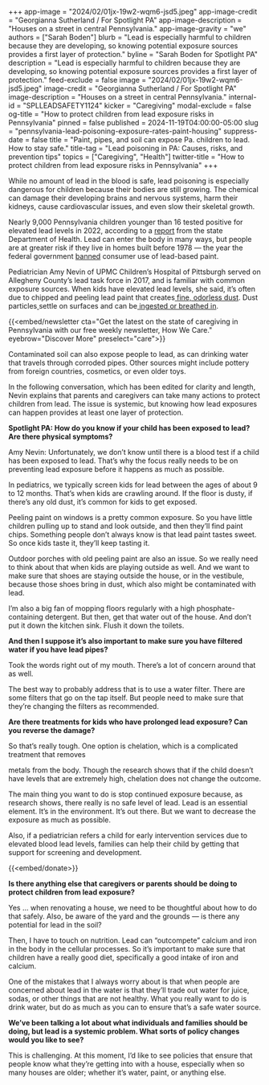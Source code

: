 +++
app-image = "2024/02/01jx-19w2-wqm6-jsd5.jpeg"
app-image-credit = "Georgianna Sutherland / For Spotlight PA"
app-image-description = "Houses on a street in central Pennsylvania."
app-image-gravity = "we"
authors = ["Sarah Boden"]
blurb = "Lead is especially harmful to children because they are developing, so knowing potential exposure sources provides a first layer of protection."
byline = "Sarah Boden for Spotlight PA"
description = "Lead is especially harmful to children because they are developing, so knowing potential exposure sources provides a first layer of protection."
feed-exclude = false
image = "2024/02/01jx-19w2-wqm6-jsd5.jpeg"
image-credit = "Georgianna Sutherland / For Spotlight PA"
image-description = "Houses on a street in central Pennsylvania."
internal-id = "SPLLEADSAFETY1124"
kicker = "Caregiving"
modal-exclude = false
og-title = "How to protect children from lead exposure risks in Pennsylvania"
pinned = false
published = 2024-11-19T04:00:00-05:00
slug = "pennsylvania-lead-poisoning-exposure-rates-paint-housing"
suppress-date = false
title = "Paint, pipes, and soil can expose Pa. children to lead. How to stay safe."
title-tag = "Lead poisoning in PA: Causes, risks, and prevention tips"
topics = ["Caregiving", "Health"]
twitter-title = "How to protect children from lead exposure risks in Pennsylvania"
+++

While no amount of lead in the blood is safe, lead poisoning is especially dangerous for children because their bodies are still growing. The chemical can damage their developing brains and nervous systems, harm their kidneys, cause cardiovascular issues, and even slow their skeletal growth.

Nearly 9,000 Pennsylvania children younger than 16 tested positive for elevated lead levels in 2022, according to a <a href="https://www.pa.gov/content/dam/copapwp-pagov/en/health/documents/topics/documents/environmental-health/2022%20Childhood%20Lead%20Surveillance%20Annual%20Report%20PDF.pdf">report</a> from the state Department of Health. Lead can enter the body in many ways, but people are at greater risk if they live in homes built before 1978 — the year the federal government <a href="https://www.ecfr.gov/current/title-16/chapter-II/subchapter-B/part-1303">banned</a> consumer use of lead-based paint.

Pediatrician Amy Nevin of UPMC Children’s Hospital of Pittsburgh served on Allegheny County’s lead task force in 2017, and is familiar with common exposure sources. When kids have elevated lead levels, she said, it’s often due to chipped and peeling lead paint that creates<a href="https://portal.ct.gov/-/media/dph/ehdw/childhood-lead-poisoning-prevention/eou/seven-facts-about-lead-based-paint-final.pdf"> fine, odorless dust</a>. Dust particles<a href="https://www.cdc.gov/niosh/lead/risk-factors/index.html"> </a>settle on surfaces and can be<a href="https://www.cdc.gov/niosh/lead/risk-factors/index.html#:~:text=Lead%20dust%20and%20fumes%20are,can%20increase%20lead%20exposure%20risk."> ingested or breathed in</a>.

{{<embed/newsletter cta="Get the latest on the state of caregiving in Pennsylvania with our free weekly newsletter, How We Care." eyebrow="Discover More" preselect="care">}}

Contaminated soil can also expose people to lead, as can drinking water that travels through corroded pipes. Other sources might include pottery from foreign countries, cosmetics, or even older toys.

In the following conversation, which has been edited for clarity and length, Nevin explains that parents and caregivers can take many actions to protect children from lead. The issue is systemic, but knowing how lead exposures can happen provides at least one layer of protection.

<strong>Spotlight PA: How do you know if your child has been exposed to lead? Are there physical symptoms?</strong>

Amy Nevin: Unfortunately, we don’t know until there is a blood test if a child has been exposed to lead. That’s why the focus really needs to be on preventing lead exposure before it happens as much as possible.

In pediatrics, we typically screen kids for lead between the ages of about 9 to 12 months. That’s when kids are crawling around. If the floor is dusty, if there’s any old dust, it’s common for kids to get exposed.

Peeling paint on windows is a pretty common exposure. So you have little children pulling up to stand and look outside, and then they’ll find paint chips. Something people don’t always know is that lead paint tastes sweet. So once kids taste it, they’ll keep tasting it.

Outdoor porches with old peeling paint are also an issue. So we really need to think about that when kids are playing outside as well. And we want to make sure that shoes are staying outside the house, or in the vestibule, because those shoes bring in dust, which also might be contaminated with lead.

I’m also a big fan of mopping floors regularly with a high phosphate-containing detergent. But then, get that water out of the house. And don’t put it down the kitchen sink. Flush it down the toilets.

<strong>And then I suppose it’s also important to make sure you have filtered water if you have lead pipes?</strong>

Took the words right out of my mouth. There’s a lot of concern around that as well.

The best way to probably address that is to use a water filter. There are some filters that go on the tap itself. But people need to make sure that they’re changing the filters as recommended.

<strong>Are there treatments for kids who have prolonged lead exposure? Can you reverse the damage?</strong>

So that’s really tough. One option is chelation, which is a complicated treatment that removes

metals from the body. Though the research shows that if the child doesn’t have levels that are extremely high, chelation does not change the outcome.

The main thing you want to do is stop continued exposure because, as research shows, there really is no safe level of lead. Lead is an essential element. It’s in the environment. It’s out there. But we want to decrease the exposure as much as possible.

Also, if a pediatrician refers a child for early intervention services due to elevated blood lead levels, families can help their child by getting that support for screening and development.

{{<embed/donate>}}

<strong>Is there anything else that caregivers or parents should be doing to protect children from lead exposure?</strong>

Yes … when renovating a house, we need to be thoughtful about how to do that safely. Also, be aware of the yard and the grounds — is there any potential for lead in the soil?

Then, I have to touch on nutrition. Lead can “outcompete” calcium and iron in the body in the cellular processes. So it’s important to make sure that children have a really good diet, specifically a good intake of iron and calcium.

One of the mistakes that I always worry about is that when people are concerned about lead in the water is that they’ll trade out water for juice, sodas, or other things that are not healthy. What you really want to do is drink water, but do as much as you can to ensure that’s a safe water source.

<strong>We’ve been talking a lot about what individuals and families should be doing, but lead is a systemic problem. What sorts of policy changes would you like to see?</strong>

This is challenging. At this moment, I’d like to see policies that ensure that people know what they’re getting into with a house, especially when so many houses are older; whether it’s water, paint, or anything else.<strong><em></em></strong>

